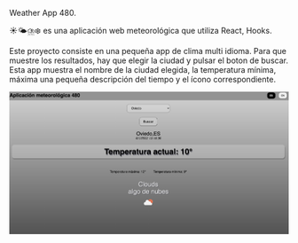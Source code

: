 Weather App 480.

☀️🌤⛈❄️ es una aplicación web meteorológica que utiliza React, Hooks.

Este proyecto consiste en una pequeña app de clima multi idioma.
Para que muestre los resultados, hay que elegir la ciudad y pulsar el boton de buscar.
Esta app muestra el nombre de la ciudad elegida, la temperatura mínima, máxima una pequeña descripción del tiempo y el ícono correspondiente.

<img src="/src/images/app480.png" alt="app"/>


